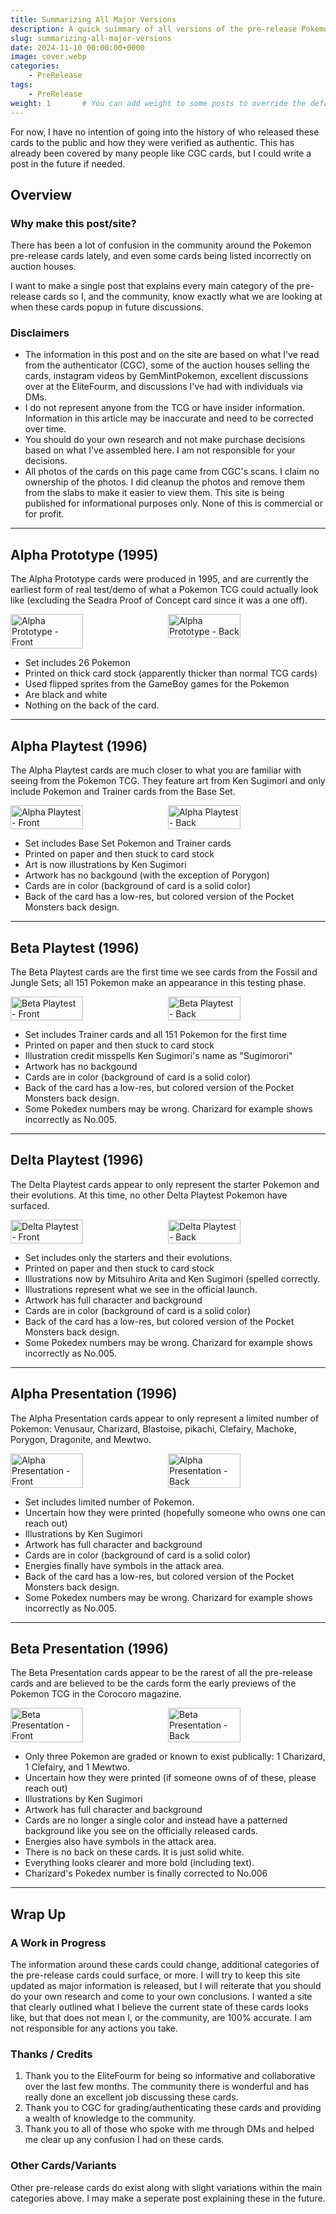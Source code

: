 ```yaml
---
title: Summarizing All Major Versions
description: A quick suimmary of all versions of the pre-release Pokemon TCG cards from the Prototypes up to the Presentation cards.
slug: summarizing-all-major-versions
date: 2024-11-10 00:00:00+0000
image: cover.webp
categories:
    - PreRelease
tags:
    - PreRelease
weight: 1       # You can add weight to some posts to override the default sorting (date descending)
---
```


For now, I have no intention of going into the history of who released these cards to the public and how they were verified as authentic. This has already been covered by many people like CGC cards, but I could write a post in the future if needed.

## Overview
### Why make this post/site?
There has been a lot of confusion in the community around the Pokemon pre-release cards lately, and even some cards being listed incorrectly on auction houses.

I want to make a single post that explains every main category of the pre-release cards so I, and the community, know exactly what we are looking at when these cards popup in future discussions.

### Disclaimers
- The information in this post and on the site are based on what I've read from the authenticator (CGC), some of the auction houses selling the cards, instagram videos by GemMintPokemon, excellent discussions over at the EliteFourm, and discussions I've had with individuals via DMs.
- I do not represent anyone from the TCG or have insider information. Information in this article may be inaccurate and need to be corrected over time.
- You should do your own research and not make purchase decisions based on what I've assembled here. I am not responsible for your decisions.
- All photos of the cards on this page came from CGC's scans. I claim no ownership of the photos. I did cleanup the photos and remove them from the slabs to make it easier to view them. This site is being published for informational purposes only. None of this is commercial or for profit.

---

## Alpha Prototype (1995)
The Alpha Prototype cards were produced in 1995, and are currently the earliest form of real test/demo of what a Pokemon TCG could actually look like (excluding the Seadra Proof of Concept card since it was a one off).  

<div style="display: flex; gap: 10px;">
    <img src="images/AlphaPrototype.webp" alt="Alpha Prototype - Front" style="width: 48%;">
    <img src="images/AlphaPrototype_R.webp" alt="Alpha Prototype - Back" style="width: 48%;">
</div>

 - Set includes 26 Pokemon
 - Printed on thick card stock (apparently thicker than normal TCG cards)
 - Used flipped sprites from the GameBoy games for the Pokemon
 - Are black and white
 - Nothing on the back of the card.



---

## Alpha Playtest (1996)
The Alpha Playtest cards are much closer to what you are familiar with seeing from the Pokemon TCG. They feature art from Ken Sugimori and only include Pokemon and Trainer cards from the Base Set.

<div style="display: flex; gap: 10px;">
    <img src="images/AlphaPlaytest.webp" alt="Alpha Playtest - Front" style="width: 48%;">
    <img src="images/AlphaPlaytest_R.webp" alt="Alpha Playtest - Back" style="width: 48%;">
</div>

 - Set includes Base Set Pokemon and Trainer cards
 - Printed on paper and then stuck to card stock
 - Art is now illustrations by Ken Sugimori
 - Artwork has no backgound (with the exception of Porygon)
 - Cards are in color (background of card is a solid color)
 - Back of the card has a low-res, but colored version of the Pocket Monsters back design.

---

## Beta Playtest (1996)
The Beta Playtest cards are the first time we see cards from the Fossil and Jungle Sets; all 151 Pokemon make an appearance in this testing phase. 

<div style="display: flex; gap: 10px;">
    <img src="images/BetaPlaytest.webp" alt="Beta Playtest - Front" style="width: 48%;">
    <img src="images/BetaPlaytest_R.webp" alt="Beta Playtest - Back" style="width: 48%;">
</div>

 - Set includes Trainer cards and all 151 Pokemon for the first time
 - Printed on paper and then stuck to card stock
 - Illustration credit misspells Ken Sugimori's name as "Sugimorori"
 - Artwork has no backgound
 - Cards are in color (background of card is a solid color)
 - Back of the card has a low-res, but colored version of the Pocket Monsters back design.
 - Some Pokedex numbers may be wrong. Charizard for example shows incorrectly as No.005.

---

## Delta Playtest (1996)
The Delta Playtest cards appear to only represent the starter Pokemon and their evolutions. At this time, no other Delta Playtest Pokemon have surfaced. 

<div style="display: flex; gap: 10px;">
    <img src="images/DeltaPlaytest.webp" alt="Delta Playtest - Front" style="width: 48%;">
    <img src="images/DeltaPlaytest_R.webp" alt="Delta Playtest - Back" style="width: 48%;">
</div>

 - Set includes only the starters and their evolutions.
 - Printed on paper and then stuck to card stock
 - Illustrations now by Mitsuhiro Arita and Ken Sugimori (spelled correctly.
 - Illustrations represent what we see in the official launch.
 - Artwork has full character and background
 - Cards are in color (background of card is a solid color)
 - Back of the card has a low-res, but colored version of the Pocket Monsters back design.
 - Some Pokedex numbers may be wrong. Charizard for example shows incorrectly as No.005.

---

## Alpha Presentation (1996)
The Alpha Presentation cards appear to only represent a limited number of Pokemon: Venusaur, Charizard, Blastoise, pikachi, Clefairy, Machoke, Porygon, Dragonite, and Mewtwo.

<div style="display: flex; gap: 10px;">
    <img src="images/AlphaPresentation.webp" alt="Alpha Presentation - Front" style="width: 48%;">
    <img src="images/AlphaPresentation_R.webp" alt="Alpha Presentation - Back" style="width: 48%;">
</div>

 - Set includes limited number of Pokemon.
 - Uncertain how they were printed (hopefully someone who owns one can reach out)
 - Illustrations by Ken Sugimori
 - Artwork has full character and background
 - Cards are in color (background of card is a solid color)
 - Energies finally have symbols in the attack area.
 - Back of the card has a low-res, but colored version of the Pocket Monsters back design.
 - Some Pokedex numbers may be wrong. Charizard for example shows incorrectly as No.005.

---

## Beta Presentation (1996)
The Beta Presentation cards appear to be the rarest of all the pre-release cards and are believed to be the cards form the early previews of the Pokemon TCG in the Corocoro magazine.

<div style="display: flex; gap: 10px;">
    <img src="images/BetaPresentation.webp" alt="Beta Presentation - Front" style="width: 48%;">
    <img src="images/BetaPresentation_R.webp" alt="Beta Presentation - Back" style="width: 48%;">
</div>

 - Only three Pokemon are graded or known to exist publically: 1 Charizard, 1 Clefairy, and 1 Mewtwo.
 - Uncertain how they were printed (if someone owns of of these, please reach out)
 - Illustrations by Ken Sugimori
 - Artwork has full character and background
 - Cards are no longer a single color and instead have a patterned background like you see on the officially released cards.
 - Energies also have symbols in the attack area.
 - There is no back on these cards. It is just solid white.
 - Everything looks clearer and more bold (including text).
 - Charizard's Pokedex number is finally corrected to No.006

---
## Wrap Up
### A Work in Progress
The information around these cards could change, additional categories of the pre-release cards could surface, or more. I will try to keep this site updated as major information is released, but I will reiterate that you should do your own research and come to your own conclusions. I wanted a site that clearly outlined what I believe the current state of these cards looks like, but that does not mean I, or the community, are 100% accurate. I am not responsible for any actions you take.
### Thanks / Credits
1. Thank you to the EliteFourm for being so informative and collaborative over the last few months. The community there is wonderful and has really done an excellent job discussing these cards.  
2. Thank you to CGC for grading/authenticating these cards and providing a wealth of knowledge to the community.  
3. Thank you to all of those who spoke with me through DMs and helped me clear up any confusion I had on these cards.
### Other Cards/Variants
Other pre-release cards do exist along with slight variations within the main categories above. I may make a seperate post explaining these in the future.